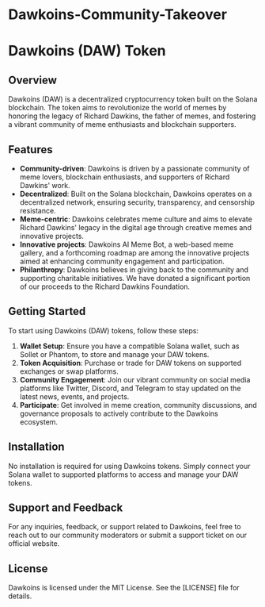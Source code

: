 # Dawkoins-Community-Takeover



# Dawkoins (DAW) Token

## Overview

Dawkoins (DAW) is a decentralized cryptocurrency token built on the Solana blockchain. The token aims to revolutionize the world of memes by honoring the legacy of Richard Dawkins, the father of memes, and fostering a vibrant community of meme enthusiasts and blockchain supporters.

## Features

- **Community-driven**: Dawkoins is driven by a passionate community of meme lovers, blockchain enthusiasts, and supporters of Richard Dawkins' work.
- **Decentralized**: Built on the Solana blockchain, Dawkoins operates on a decentralized network, ensuring security, transparency, and censorship resistance.
- **Meme-centric**: Dawkoins celebrates meme culture and aims to elevate Richard Dawkins' legacy in the digital age through creative memes and innovative projects.
- **Innovative projects**: Dawkoins AI Meme Bot, a web-based meme gallery, and a forthcoming roadmap are among the innovative projects aimed at enhancing community engagement and participation.
- **Philanthropy**: Dawkoins believes in giving back to the community and supporting charitable initiatives. We have donated a significant portion of our proceeds to the Richard Dawkins Foundation.

## Getting Started

To start using Dawkoins (DAW) tokens, follow these steps:

1. **Wallet Setup**: Ensure you have a compatible Solana wallet, such as Sollet or Phantom, to store and manage your DAW tokens.
2. **Token Acquisition**: Purchase or trade for DAW tokens on supported exchanges or swap platforms.
3. **Community Engagement**: Join our vibrant community on social media platforms like Twitter, Discord, and Telegram to stay updated on the latest news, events, and projects.
4. **Participate**: Get involved in meme creation, community discussions, and governance proposals to actively contribute to the Dawkoins ecosystem.

## Installation

No installation is required for using Dawkoins tokens. Simply connect your Solana wallet to supported platforms to access and manage your DAW tokens.

## Support and Feedback

For any inquiries, feedback, or support related to Dawkoins, feel free to reach out to our community moderators or submit a support ticket on our official website.

## License

Dawkoins is licensed under the MIT License. See the [LICENSE] file for details.

